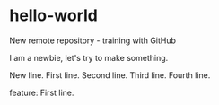 # hello-world
New remote repository - training with GitHub

I am a newbie, let's try to make something.

New line.
First line.
Second line.
Third line.
Fourth line.

feature: First line.
